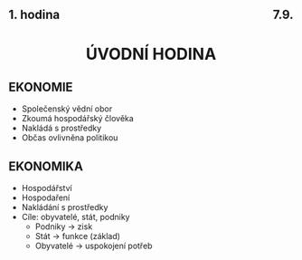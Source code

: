 ## <div style="display: flex; justify-content: space-between;"><div>1. hodina</div><div>7.9.</div></div>
# <div style="text-align: center">ÚVODNÍ HODINA</div>

## EKONOMIE
- Společenský vědní obor
- Zkoumá hospodářský člověka
- Nakládá s prostředky
- Občas ovlivněna politikou

## EKONOMIKA
- Hospodářství
- Hospodaření
- Nakládání s prostředky
- Cíle: obyvatelé, stát, podniky
    - Podniky -> zisk
    - Stát -> funkce (základ)
    - Obyvatelé -> uspokojení potřeb

